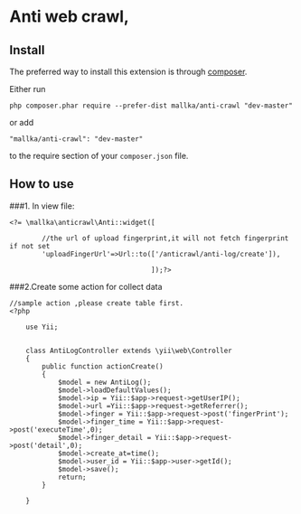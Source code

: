 # Anti web crawl,

## Install


The preferred way to install this extension is through [composer](http://getcomposer.org/download/).

Either run

```
php composer.phar require --prefer-dist mallka/anti-crawl "dev-master"
```

or add

```
"mallka/anti-crawl": "dev-master"
```

to the require section of your `composer.json` file.


## How to use


###1. In view file:

```angular2html
<?= \mallka\anticrawl\Anti::widget([

        //the url of upload fingerprint,it will not fetch fingerprint if not set
        'uploadFingerUrl'=>Url::to(['/anticrawl/anti-log/create']),   
         
                                   ]);?>
```

###2.Create some action for collect data

```
//sample action ,please create table first.
<?php

	use Yii;
	

	class AntiLogController extends \yii\web\Controller
	{
		public function actionCreate()
		{
			$model = new AntiLog();
			$model->loadDefaultValues();
			$model->ip = Yii::$app->request->getUserIP();
			$model->url =Yii::$app->request->getReferrer();
			$model->finger = Yii::$app->request->post('fingerPrint');
			$model->finger_time = Yii::$app->request->post('executeTime',0);
			$model->finger_detail = Yii::$app->request->post('detail',0);
			$model->create_at=time();
			$model->user_id = Yii::$app->user->getId();
			$model->save();
			return;
		}

	}


```
